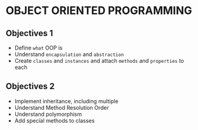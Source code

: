 # OBJECT ORIENTED PROGRAMMING

## Objectives 1
- Define `what` OOP is
- Understand `encapsulation` and `abstraction`
- Create `classes` and `instances` and attach `methods` and `properties` to each

## Objectives 2
- Implement inheritance, including multiple
- Understand Method Resolution Order
- Understand polymorphism
- Add special methods to classes